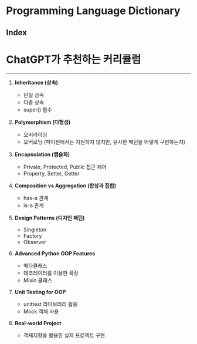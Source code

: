 # Programming Language Dictionary
Index
---
# ChatGPT가 추천하는 커리큘럼
---
1. **Inheritance (상속)**
   - 단일 상속
   - 다중 상속
   - super() 함수

2. **Polymorphism (다형성)**
   - 오버라이딩
   - 오버로딩 (파이썬에서는 지원하지 않지만, 유사한 패턴을 어떻게 구현하는지)

3. **Encapsulation (캡슐화)**
   - Private, Protected, Public 접근 제어
   - Property, Setter, Getter

4. **Composition vs Aggregation (합성과 집합)**
   - has-a 관계
   - is-a 관계

5. **Design Patterns (디자인 패턴)**
   - Singleton
   - Factory
   - Observer

6. **Advanced Python OOP Features**
   - 메타클래스
   - 데코레이터를 이용한 확장
   - Mixin 클래스

7. **Unit Testing for OOP**
   - unittest 라이브러리 활용
   - Mock 객체 사용

8. **Real-world Project**
   - 객체지향을 활용한 실제 프로젝트 구현